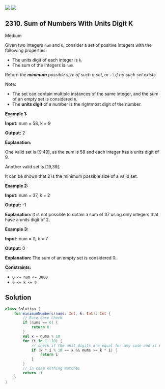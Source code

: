 [![](https://img.shields.io/github/stars/javadev/LeetCode-in-Kotlin?label=Stars&style=flat-square)](https://github.com/javadev/LeetCode-in-Kotlin)
[![](https://img.shields.io/github/forks/javadev/LeetCode-in-Kotlin?label=Fork%20me%20on%20GitHub%20&style=flat-square)](https://github.com/javadev/LeetCode-in-Kotlin/fork)

## 2310\. Sum of Numbers With Units Digit K

Medium

Given two integers `num` and `k`, consider a set of positive integers with the following properties:

*   The units digit of each integer is `k`.
*   The sum of the integers is `num`.

Return _the **minimum** possible size of such a set, or_ `-1` _if no such set exists._

Note:

*   The set can contain multiple instances of the same integer, and the sum of an empty set is considered `0`.
*   The **units digit** of a number is the rightmost digit of the number.

**Example 1:**

**Input:** num = 58, k = 9

**Output:** 2

**Explanation:**

One valid set is [9,49], as the sum is 58 and each integer has a units digit of 9.

Another valid set is [19,39].

It can be shown that 2 is the minimum possible size of a valid set. 

**Example 2:**

**Input:** num = 37, k = 2

**Output:** -1

**Explanation:** It is not possible to obtain a sum of 37 using only integers that have a units digit of 2. 

**Example 3:**

**Input:** num = 0, k = 7

**Output:** 0

**Explanation:** The sum of an empty set is considered 0. 

**Constraints:**

*   `0 <= num <= 3000`
*   `0 <= k <= 9`

## Solution

```kotlin
class Solution {
    fun minimumNumbers(nums: Int, k: Int): Int {
        // Base Case Check
        if (nums == 0) {
            return 0
        }
        val x = nums % 10
        for (i in 1..10) {
            // check if the unit digits are equal for any case and if n>k*i
            if (k * i % 10 == x && nums >= k * i) {
                return i
            }
        }
        // in case nothing matches
        return -1
    }
}
```